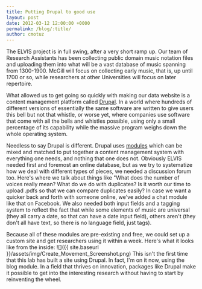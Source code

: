 ```yaml
---
title: Putting Drupal to good use
layout: post
date: 2012-03-12 12:00:00 +0000
permalink: /blog/:title/
author: cmotuz
---
```


The ELVIS project is in full swing, after a very short ramp up. Our team of Research Assistants has been collecting public domain music notation files and uploading them into what will be a vast database of music spanning from 1300-1900. McGill will focus on collecting early music, that is, up until 1700 or so, while researchers at other Universities will focus on later repertoire.

What allowed us to get going so quickly with making our data website is a content management platform called [Drupal](https://www.drupal.org/). In a world where hundreds of different versions of essentially the same software are written to give users this bell but not that whistle, or worse yet, where companies use software that come with all the bells and whistles possible, using only a small percentage of its capability while the massive program weighs down the whole operating system.

Needless to say Drupal is different. Drupal uses [modules](https://www.drupal.org/project/project_module) which can be mixed and matched to put together a content management system with everything one needs, and nothing that one does not. Obviously ELVIS needed first and foremost an online database, but as we try to systematize how we deal with different types of pieces, we needed a discussion forum too. Here's where we talk about things like "What does the number of voices really mean? What do we do with duplicates? Is it worth our time to upload .pdfs so that we can compare duplicates easily? In case we want a quicker back and forth with someone online, we've added a chat module like that on Facebook. We also needed both input fields and a tagging system to reflect the fact that while some elements of music are universal (they all carry a date, so that can have a date input field), others aren't (they don't all have text, so there is no language field, just tags).

Because all of these modules are pre-existing and free, we could set up a custom site and get researchers using it within a week. Here's what it looks like from the inside:
![]({{ site.baseurl }}/assets/img/Create_Movement_Screenshot.png)
This isn't the first time that this lab has built a site using Drupal. In fact, I'm on it now, using the blog module. In a field that thrives on innovation, packages like Drupal make it possible to get into the interesting research without having to start by reinventing the wheel.
